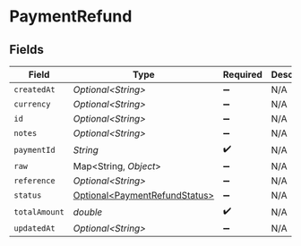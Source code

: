 # PaymentRefund


## Fields

| Field                                                                        | Type                                                                         | Required                                                                     | Description                                                                  |
| ---------------------------------------------------------------------------- | ---------------------------------------------------------------------------- | ---------------------------------------------------------------------------- | ---------------------------------------------------------------------------- |
| `createdAt`                                                                  | *Optional\<String>*                                                          | :heavy_minus_sign:                                                           | N/A                                                                          |
| `currency`                                                                   | *Optional\<String>*                                                          | :heavy_minus_sign:                                                           | N/A                                                                          |
| `id`                                                                         | *Optional\<String>*                                                          | :heavy_minus_sign:                                                           | N/A                                                                          |
| `notes`                                                                      | *Optional\<String>*                                                          | :heavy_minus_sign:                                                           | N/A                                                                          |
| `paymentId`                                                                  | *String*                                                                     | :heavy_check_mark:                                                           | N/A                                                                          |
| `raw`                                                                        | Map\<String, *Object*>                                                       | :heavy_minus_sign:                                                           | N/A                                                                          |
| `reference`                                                                  | *Optional\<String>*                                                          | :heavy_minus_sign:                                                           | N/A                                                                          |
| `status`                                                                     | [Optional\<PaymentRefundStatus>](../../models/shared/PaymentRefundStatus.md) | :heavy_minus_sign:                                                           | N/A                                                                          |
| `totalAmount`                                                                | *double*                                                                     | :heavy_check_mark:                                                           | N/A                                                                          |
| `updatedAt`                                                                  | *Optional\<String>*                                                          | :heavy_minus_sign:                                                           | N/A                                                                          |